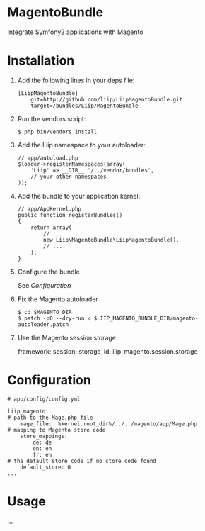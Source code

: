 MagentoBundle
=============

Integrate Symfony2 applications with Magento

Installation
============

1.  Add the following lines in your deps file:
    
    ```
    [LiipMagentoBundle]
        git=http://github.com/liip/LiipMagentoBundle.git
        target=/bundles/Liip/MagentoBundle
    ```

2.  Run the vendors script:
    
    ```
    $ php bin/vendors install
    ```

3.  Add the Liip namespace to your autoloader:
    
    ```
    // app/autoload.php
    $loader->registerNamespaces(array(
        'Liip' => __DIR__.'/../vendor/bundles',
        // your other namespaces
    ));
    ```

4.  Add the bundle to your application kernel:
    
    ```
    // app/AppKernel.php
    public function registerBundles()
    {
        return array(
            // ...
            new Liip\MagentoBundle\LiipMagentoBundle(),
            // ...
        );
    }
    ```

5.  Configure the bundle
    
    See *Configuration*
    

6.  Fix the Magento autoloader

    ```
    $ cd $MAGENTO_DIR
    $ patch -p0 --dry-run < $LIIP_MAGENTO_BUNDLE_DIR/magento-autoloader.patch
    ```

7.  Use the Magento session storage

    framework:
        session:
            storage_id: liip_magento.session.storage


Configuration
============

```
# app/config/config.yml

liip_magento:
# path to the Mage.php file
    mage_file:  %kernel.root_dir%/../../magento/app/Mage.php
# mapping to Magento store code
    store_mappings:
        de: de
        en: en
        fr: en
# the default store code if no store code found
    default_store: 0
...
```

Usage
=====

...


